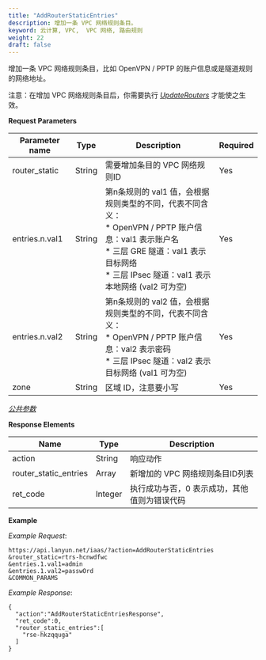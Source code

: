 ```yaml
---
title: "AddRouterStaticEntries"
description: 增加一条 VPC 网络规则条目。
keyword: 云计算, VPC,  VPC 网络, 路由规则
weight: 22
draft: false
---
```


增加一条 VPC 网络规则条目，比如 OpenVPN / PPTP 的账户信息或是隧道规则的网络地址。 

注意：在增加 VPC 网络规则条目后，你需要执行 [_UpdateRouters_](../update_routers/) 才能使之生效。

**Request Parameters**

| Parameter name | Type | Description | Required |
| --- | --- | --- | --- |
| router_static | String | 需要增加条目的 VPC 网络规则ID | Yes |
| entries.n.val1 | String | 第n条规则的 val1 值，会根据规则类型的不同，代表不同含义：<br/>*   OpenVPN / PPTP 账户信息：val1 表示账户名<br/>*   三层 GRE 隧道：val1 表示目标网络<br/>*   三层 IPsec 隧道：val1 表示本地网络 (val2 可为空) | Yes |
| entries.n.val2 | String | 第n条规则的 val2 值，会根据规则类型的不同，代表不同含义：<br/>*   OpenVPN / PPTP 账户信息：val2 表示密码<br/>*   三层 IPsec 隧道：val2 表示目标网络 (val1 可为空) | Yes |
| zone | String | 区域 ID，注意要小写 | Yes |

[_公共参数_](../../get_api/parameters/)

**Response Elements**

| Name | Type | Description |
| --- | --- | --- |
| action | String | 响应动作 |
| router_static_entries | Array | 新增加的 VPC 网络规则条目ID列表 |
| ret_code | Integer | 执行成功与否，0 表示成功，其他值则为错误代码 |

**Example**

_Example Request_:

```
https://api.lanyun.net/iaas/?action=AddRouterStaticEntries
&router_static=rtrs-hcnwdfwc
&entries.1.val1=admin
&entries.1.val2=passwOrd
&COMMON_PARAMS
```

_Example Response_:

```
{
  "action":"AddRouterStaticEntriesResponse",
  "ret_code":0,
  "router_static_entries":[
    "rse-hkzqquga"
  ]
}
```
